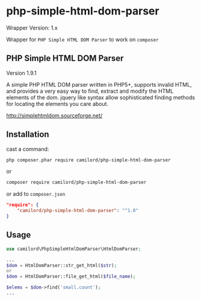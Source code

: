 # php-simple-html-dom-parser
Wrapper Version: 1.x

Wrapper for `PHP Simple HTML DOM Parser` to work on `composer`

## PHP Simple HTML DOM Parser
Version 1.9.1

A simple PHP HTML DOM parser written in PHP5+, supports invalid HTML, and provides a very easy way to find, extract and modify the HTML elements of the dom. jquery like syntax allow sophisticated finding methods for locating the elements you care about.

http://simplehtmldom.sourceforge.net/


Installation
------------

cast a command:
```bash
php composer.phar require camilord/php-simple-html-dom-parser
```
or 
```bash
composer require camilord/php-simple-html-dom-parser
```

or add to `composer.json`
```json
"require": {
    "camilord/php-simple-html-dom-parser": "^1.0"
}
```
 
 
Usage
-----

```php
use camilord\PhpSimpleHtmlDomParser\HtmlDomParser;

...
$dom = HtmlDomParser::str_get_html($str);
or 
$dom = HtmlDomParser::file_get_html($file_name);

$elems = $dom->find('small.count');
...

```
